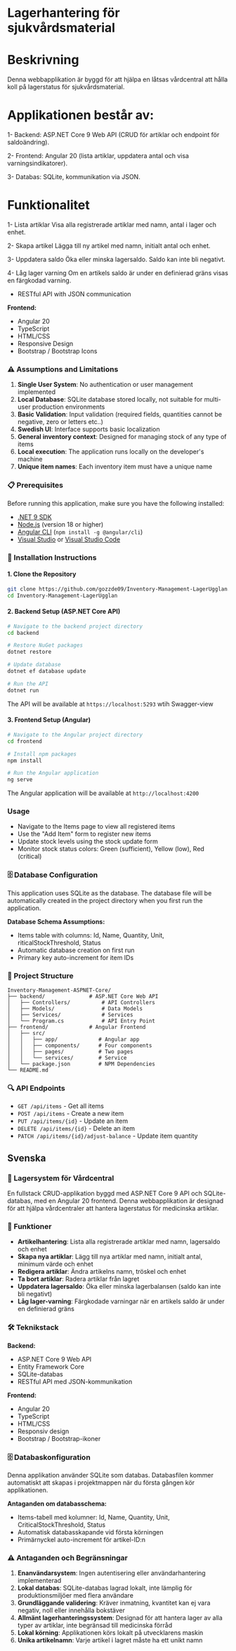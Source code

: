 # ﻿Lagerhantering för sjukvårdsmaterial

# Beskrivning

Denna webbapplikation är byggd för att hjälpa en låtsas vårdcentral att hålla koll på lagerstatus för sjukvårdsmaterial.

# Applikationen består av:

1- Backend: ASP.NET Core 9 Web API (CRUD för artiklar och endpoint för saldoändring).

2- Frontend: Angular 20 (lista artiklar, uppdatera antal och visa varningsindikatorer).

3- Databas: SQLite, kommunikation via JSON.

# Funktionalitet

1- Lista artiklar
Visa alla registrerade artiklar med namn, antal i lager och enhet.

2- Skapa artikel
Lägga till ny artikel med namn, initialt antal och enhet.

3- Uppdatera saldo
Öka eller minska lagersaldo. Saldo kan inte bli negativt.

4- Låg lager varning
Om en artikels saldo är under en definierad gräns visas en färgkodad varning.

- RESTful API with JSON communication

**Frontend:**

- Angular 20
- TypeScript
- HTML/CSS
- Responsive Design
- Bootstrap / Bootstrap Icons

### ⚠️ Assumptions and Limitations

1. **Single User System**: No authentication or user management implemented
2. **Local Database**: SQLite database stored locally, not suitable for multi-user production environments
3. **Basic Validation**: Input validation (required fields, quantities cannot be negative, zero or letters etc..)
4. **Swedish UI**: Interface supports basic localization
5. **General inventory context**: Designed for managing stock of any type of items
6. **Local execution**: The application runs locally on the developer's machine
7. **Unique item names**: Each inventory item must have a unique name

### 📋 Prerequisites

Before running this application, make sure you have the following installed:

- [.NET 9 SDK](https://dotnet.microsoft.com/download/dotnet/9.0)
- [Node.js](https://nodejs.org/) (version 18 or higher)
- [Angular CLI](https://angular.io/cli) (`npm install -g @angular/cli`)
- [Visual Studio](https://visualstudio.microsoft.com/) or [Visual Studio Code](https://code.visualstudio.com/)

### 🔧 Installation Instructions

#### 1. Clone the Repository

```bash
git clone https://github.com/gozzde09/Inventory-Management-LagerUgglan.git
cd Inventory-Management-LagerUgglan
```

#### 2. Backend Setup (ASP.NET Core API)

```bash
# Navigate to the backend project directory
cd backend

# Restore NuGet packages
dotnet restore

# Update database
dotnet ef database update

# Run the API
dotnet run
```

The API will be available at `https://localhost:5293` wtih Swagger-view

#### 3. Frontend Setup (Angular)

```bash
# Navigate to the Angular project directory
cd frontend

# Install npm packages
npm install

# Run the Angular application
ng serve
```

The Angular application will be available at `http://localhost:4200`

### Usage

- Navigate to the Items page to view all registered items
- Use the "Add Item" form to register new items
- Update stock levels using the stock update form
- Monitor stock status colors: Green (sufficient), Yellow (low), Red (critical)

### 🗄️ Database Configuration

This application uses SQLite as the database. The database file will be automatically created in the project directory when you first run the application.

**Database Schema Assumptions:**

- Items table with columns: Id, Name, Quantity, Unit, riticalStockThreshold, Status
- Automatic database creation on first run
- Primary key auto-increment for item IDs

### 📁 Project Structure

```
Inventory-Management-ASPNET-Core/
├── backend/              # ASP.NET Core Web API
│   ├── Controllers/          # API Controllers
│   ├── Models/               # Data Models
│   ├── Services/             # Services
│   └── Program.cs            # API Entry Point
├── frontend/             # Angular Frontend
│   ├── src/
│   │   ├── app/             # Angular app
│   │   ├── components/      # Four components
│   │   ├── pages/           # Two pages
│   │   └── services/        # Service
│   └── package.json         # NPM Dependencies
└── README.md
```

### 🔍 API Endpoints

- `GET /api/items` - Get all items
- `POST /api/items` - Create a new item
- `PUT /api/items/{id}` - Update an item
- `DELETE /api/items/{id}` - Delete an item
- `PATCH /api/items/{id}/adjust-balance` - Update item quantity

## Svenska

### 🏥 Lagersystem för Vårdcentral

En fullstack CRUD-applikation byggd med ASP.NET Core 9 API och SQLite-databas, med en Angular 20 frontend.
Denna webbapplikation är designad för att hjälpa vårdcentraler att hantera lagerstatus för medicinska artiklar.

### 🚀 Funktioner

- **Artikelhantering**: Lista alla registrerade artiklar med namn, lagersaldo och enhet
- **Skapa nya artiklar**: Lägg till nya artiklar med namn, initialt antal, minimum värde och enhet
- **Redigera artiklar**: Ändra artikelns namn, tröskel och enhet
- **Ta bort artiklar**: Radera artiklar från lagret
- **Uppdatera lagersaldo**: Öka eller minska lagerbalansen (saldo kan inte bli negativt)
- **Låg lager-varning**: Färgkodade varningar när en artikels saldo är under en definierad gräns

### 🛠️ Teknikstack

**Backend:**

- ASP.NET Core 9 Web API
- Entity Framework Core
- SQLite-databas
- RESTful API med JSON-kommunikation

**Frontend:**

- Angular 20
- TypeScript
- HTML/CSS
- Responsiv design
- Bootstrap / Bootstrap-ikoner

### 🗄️ Databaskonfiguration

Denna applikation använder SQLite som databas. Databasfilen kommer automatiskt att skapas i projektmappen när du första gången kör applikationen.

**Antaganden om databasschema:**

- Items-tabell med kolumner: Id, Name, Quantity, Unit, CriticalStockThreshold, Status
- Automatisk databasskapande vid första körningen
- Primärnyckel auto-increment för artikel-ID:n

### ⚠️ Antaganden och Begränsningar

1. **Enanvändarsystem**: Ingen autentisering eller användarhantering implementerad
2. **Lokal databas**: SQLite-databas lagrad lokalt, inte lämplig för produktionsmiljöer med flera användare
3. **Grundläggande validering**: Kräver inmatning, kvantitet kan ej vara negativ, noll eller innehålla bokstäver
4. **Allmänt lagerhanteringssystem**: Designad för att hantera lager av alla typer av artiklar, inte begränsad till medicinska förråd
5. **Lokal körning**: Applikationen körs lokalt på utvecklarens maskin
6. **Unika artikelnamn**: Varje artikel i lagret måste ha ett unikt namn
